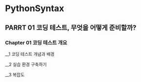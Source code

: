 # PythonSyntax

## PARRT 01 코딩 테스트, 무엇을 어떻게 준비할까?


### Chapter 01 코딩 테스트 개요


__1 코딩 테스트 개념과 배경

__2 실습 환경 구축하기

__3 복잡도
